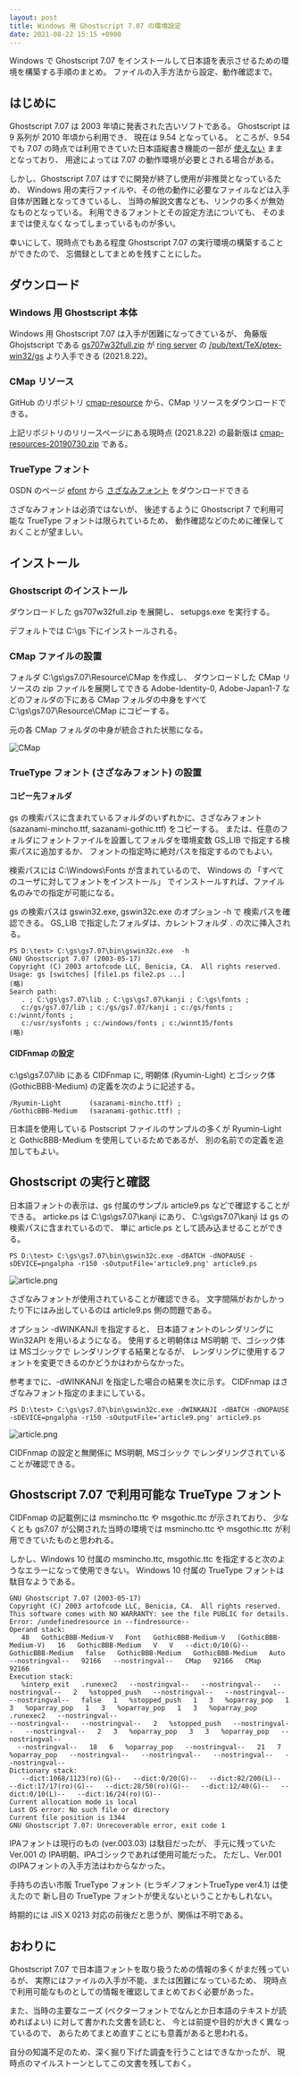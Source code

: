 ```yaml
---
layout: post
title: Windows 用 Ghostscript 7.07 の環境設定
date: 2021-08-22 15:15 +0900
---
```

Windows で Ghostscript 7.07 をインストールして日本語を表示させるための環境を構築する手順のまとめ。
ファイルの入手方法から設定、動作確認まで。


## はじめに

Ghostscript 7.07 は 2003 年頃に発表された古いソフトである。
Ghostscript は 9 系列が 2010 年頃から利用でき、
現在は 9.54 となっている。
ところが、9.54 でも 7.07
の時点では利用できていた日本語縦書き機能の一部が
[使えない]({{site.baseurl}}/2021/08/21/ghostscript-front-vertical.html)
ままとなっており、
用途によっては 7.07 の動作環境が必要とされる場合がある。

しかし、Ghostscript 7.07 はすでに開発が終了し使用が非推奨となっているため、
Windows 用の実行ファイルや、その他の動作に必要なファイルなどは入手自体が困難となってきているし、
当時の解説文書なども、リンクの多くが無効なものとなっている。
利用できるフォントとその設定方法についても、
そのままでは使えなくなってしまっているものが多い。

幸いにして、現時点でもある程度 Ghostscript 7.07 の実行環境の構築することができたので、
忘備録としてまとめを残すことにした。


## ダウンロード

### Windows 用 Ghostscript 本体

Windows 用 Ghostscript 7.07 は入手が困難になってきているが、
角藤版 Ghojstscript である
[gs707w32full.zip](http://ftp.ring.gr.jp/pub/text/TeX/ptex-win32/gs/gs707w32full.zip)
が
[ring server](http://ftp.ring.gr.jp/)
の
[/pub/text/TeX/ptex-win32/gs](http://ftp.ring.gr.jp/pub/text/TeX/ptex-win32/gs/)
より入手できる (2021.8.22)。

### CMap リソース

GitHub のリポジトリ
[cmap-resource](https://github.com/adobe-type-tools/cmap-resources)
から、CMap リソースをダウンロードできる。

上記リポジトリのリリースページにある現時点 (2021.8.22) の最新版は
[cmap-resources-20190730.zip](https://github.com/adobe-type-tools/cmap-resources/archive/refs/tags/20190730.zip)
である。

### TrueType フォント

OSDN のページ
[efont](https://ja.osdn.net/projects/efont/)
から
[さざなみフォント](https://ja.osdn.net/projects/efont/releases/10087)
をダウンロードできる

さざなみフォントは必須ではないが、
後述するように Ghostscript 7 で利用可能な TrueType フォントは限られているため、
動作確認などのために確保しておくことが望ましい。



## インストール

### Ghostscript のインストール

ダウンロードした gs707w32full.zip を展開し、
setupgs.exe
を実行する。

デフォルトでは C:\gs 下にインストールされる。


### CMap ファイルの設置

フォルダ C:\gs\gs7.07\Resource\CMap を作成し、
ダウンロードした CMap リソースの zip ファイルを展開してできる
Adobe-Identity-0, Adobe-Japan1-7
などのフォルダの下にある CMap フォルダの中身をすべて
C:\gs\gs7.07\Resource\CMap
にコピーする。

元の各 CMap フォルダの中身が統合された状態になる。

![CMap](/images/2021-08-22-cmap.png)


### TrueType フォント (さざなみフォント) の設置

#### コピー先フォルダ

gs の検索パスに含まれているフォルダのいずれかに、さざなみフォント
(sazanami-mincho.ttf, sazanami-gothic.ttf) をコピーする。
または、任意のフォルダにフォントファイルを設置してフォルダを環境変数
GS_LIB で指定する検索パスに追加するか、
フォントの指定時に絶対パスを指定するのでもよい。

検索パスには C:\Windows\Fonts が含まれているので、
Windows の
「すべてのユーザに対してフォントをインストール」
でインストールすれば、ファイル名のみでの指定が可能になる。

gs の検索パスは gswin32.exe, gswin32c.exe のオプション -h で
検索パスを確認できる。
GS_LIB で指定したフォルダは、カレントフォルダ `.` の次に挿入される。

```
PS D:\test> C:\gs\gs7.07\bin\gswin32c.exe  -h
GNU Ghostscript 7.07 (2003-05-17)
Copyright (C) 2003 artofcode LLC, Benicia, CA.  All rights reserved.
Usage: gs [switches] [file1.ps file2.ps ...]
(略)
Search path:
   . ; C:\gs\gs7.07\lib ; C:\gs\gs7.07\kanji ; C:\gs\fonts ;
   c:/gs/gs7.07/lib ; c:/gs/gs7.07/kanji ; c:/gs/fonts ; c:/winnt/fonts ;
   c:/usr/sysfonts ; c:/windows/fonts ; c:/winnt35/fonts
(略)
```

#### CIDFnmap の設定

c:\gs\gs7.07\lib にある CIDFnmap に,
明朝体 (Ryumin-Light) とゴシック体 (GothicBBB-Medium)
の定義を次のように記述する。

```
/Ryumin-Light	    (sazanami-mincho.ttf) ;
/GothicBBB-Medium   (sazanami-gothic.ttf) ;
```

日本語を使用している Postscript ファイルのサンプルの多くが
Ryumin-Light と GothicBBB-Medium
を使用しているためであるが、
別の名前での定義を追加してもよい。


## Ghostscript の実行と確認

日本語フォントの表示は、gs 付属のサンプル article9.ps などで確認することができる。
articke.ps は C:\gs\gs7.07\kanji にあり、
C:\gs\gs7.07\kanji は gs の検索パスに含まれているので、
単に article.ps として読み込ませることができる。

```
PS D:\test> C:\gs\gs7.07\bin\gswin32c.exe -dBATCH -dNOPAUSE -sDEVICE=pngalpha -r150 -sOutputFile='article9.png' article9.ps
```

![article.png](/images/2021-08-22-gs-article9.png)

さざなみフォントが使用されていることが確認できる。
文字間隔がおかしかったり下にはみ出しているのは
article9.ps 側の問題である。


オプション -dWINKANJI を指定すると、
日本語フォントのレンダリングに Win32API を用いるようになる。
使用すると明朝体は MS明朝 で、ゴシック体は MSゴシックで レンダリングする結果となるが、
レンダリングに使用するフォントを変更できるのかどうかはわからなかった。

参考までに、-dWINKANJI を指定した場合の結果を次に示す。
CIDFnmap はさざなみフォント指定のままにしている。

```
PS D:\test> C:\gs\gs7.07\bin\gswin32c.exe -dWINKANJI -dBATCH -dNOPAUSE -sDEVICE=pngalpha -r150 -sOutputFile='article9.png' article9.ps
```
![article.png](/images/2021-08-22-gs-article9-winkanji.png)

CIDFnmap の設定と無関係に MS明朝, MSゴシック でレンダリングされていることが確認できる。



## Ghostscript 7.07 で利用可能な TrueType フォント

CIDFnmap の記載例には msmincho.ttc や msgothic.ttc が示されており、
少なくとも gs7.07 が公開された当時の環境では msmincho.ttc や msgothic.ttc
が利用できていたものと思われる。

しかし、Windows 10 付属の msmincho.ttc, msgothic.ttc
を指定すると次のようなエラーになって使用できない。
Windows 10 付属の TrueType フォントは駄目なようである。

```
GNU Ghostscript 7.07 (2003-05-17)
Copyright (C) 2003 artofcode LLC, Benicia, CA.  All rights reserved.
This software comes with NO WARRANTY: see the file PUBLIC for details.
Error: /undefinedresource in --findresource--
Operand stack:
   48   GothicBBB-Medium-V   Font   GothicBBB-Medium-V   (GothicBBB-Medium-V)   16   GothicBBB-Medium   V   V   --dict:0/10(G)--   GothicBBB-Medium   false   GothicBBB-Medium   GothicBBB-Medium   Auto   --nostringval--   92166   --nostringval--   CMap   92166   CMap   92166
Execution stack:
   %interp_exit   .runexec2   --nostringval--   --nostringval--   --nostringval--   2   %stopped_push   --nostringval--   --nostringval--   --nostringval--   false   1   %stopped_push   1   3   %oparray_pop   1   3   %oparray_pop   1   3   %oparray_pop   1   3   %oparray_pop   .runexec2   --nostringval--   
--nostringval--   --nostringval--   2   %stopped_push   --nostringval--   --nostringval--   2   3   %oparray_pop   3   3   %oparray_pop   --nostringval-- 
  --nostringval--   18   6   %oparray_pop   --nostringval--   21   7   %oparray_pop   --nostringval--   --nostringval--   --nostringval--   --nostringval--
Dictionary stack:
   --dict:1068/1123(ro)(G)--   --dict:0/20(G)--   --dict:82/200(L)--   --dict:17/17(ro)(G)--   --dict:28/50(ro)(G)--   --dict:12/40(G)--   --dict:0/10(L)--   --dict:16/24(ro)(G)--
Current allocation mode is local
Last OS error: No such file or directory
Current file position is 1344
GNU Ghostscript 7.07: Unrecoverable error, exit code 1
```

IPAフォントは現行のもの (ver.003.03) は駄目だったが、
手元に残っていた Ver.001 の IPA明朝、IPAゴシックであれば使用可能だった。
ただし、Ver.001 のIPAフォントの入手方法はわからなかった。

手持ちの古い市販 TrueType フォント (ヒラギノフォントTrueType ver4.1) は使えたので
新し目の TrueType フォントが使えないということかもしれない。

時期的には JIS X 0213 対応の前後だと思うが、関係は不明である。


## おわりに

Ghostscript 7.07 で日本語フォントを取り扱うための情報の多くがまだ残っているが、
実際にはファイルの入手が不能、または困難になっているため、
現時点で利用可能なものとしての情報を確認してまとめておく必要があった。

また、当時の主要なニーズ
(ベクターフォントでなんとか日本語のテキストが読めればよい)
に対して書かれた文書を読むと、
今とは前提や目的が大きく異なっているので、
あらためてまとめ直すことにも意義があると思われる。

自分の知識不足のため、深く掘り下げた調査を行うことはできなかったが、
現時点のマイルストーンとしてこの文書を残しておく。

